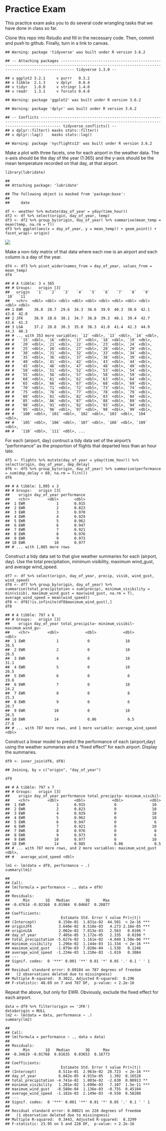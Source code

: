 Practice Exam
=============

This practice exam asks you to do several code wrangling tasks that we
have done in class so far.

Clone this repo into Rstudio and fill in the necessary code. Then,
commit and push to github. Finally, turn in a link to canvas.

    ## Warning: package 'tidyverse' was built under R version 3.6.2

    ## -- Attaching packages -------------------------------------------------------------------------------------------------------------------------------------------------- tidyverse 1.3.0 --

    ## v ggplot2 3.2.1     v purrr   0.3.2
    ## v tibble  2.1.3     v dplyr   0.8.4
    ## v tidyr   1.0.0     v stringr 1.4.0
    ## v readr   1.3.1     v forcats 0.4.0

    ## Warning: package 'ggplot2' was built under R version 3.6.2

    ## Warning: package 'dplyr' was built under R version 3.6.2

    ## -- Conflicts ----------------------------------------------------------------------------------------------------------------------------------------------------- tidyverse_conflicts() --
    ## x dplyr::filter() masks stats::filter()
    ## x dplyr::lag()    masks stats::lag()

    ## Warning: package 'nycflights13' was built under R version 3.6.2

Make a plot with three facets, one for each airport in the weather data.
The x-axis should be the day of the year (1:365) and the y-axis should
be the mean temperature recorded on that day, at that airport.

    library(lubridate)

    ## 
    ## Attaching package: 'lubridate'

    ## The following object is masked from 'package:base':
    ## 
    ##     date

    df <- weather %>% mutate(day_of_year = yday(time_hour))
    df2 <- df %>% select(origin, day_of_year, temp)
    df3 <- df2 %>% group_by(origin, day_of_year) %>% summarise(mean_temp = mean(temp, na.rm = T))
    df3 %>% ggplot(aes(x = day_of_year, y = mean_temp)) + geom_point() + facet_wrap(~ origin)

![](README_files/figure-markdown_strict/unnamed-chunk-2-1.png)

Make a non-tidy matrix of that data where each row is an airport and
each column is a day of the year.

    df4 <- df3 %>% pivot_wider(names_from = day_of_year, values_from = mean_temp)
    df4

    ## # A tibble: 3 x 365
    ## # Groups:   origin [3]
    ##   origin   `1`   `2`   `3`   `4`   `5`   `6`   `7`   `8`   `9`  `10`  `11`
    ##   <chr>  <dbl> <dbl> <dbl> <dbl> <dbl> <dbl> <dbl> <dbl> <dbl> <dbl> <dbl>
    ## 1 EWR     36.8  28.7  29.6  34.3  36.6  39.9  40.3  38.6  42.1  43.6  42.0
    ## 2 JFK     36.9  28.6  30.1  34.7  36.8  39.3  40.1  39.4  42.7  43.6  41.3
    ## 3 LGA     37.2  28.8  30.3  35.8  38.3  41.0  41.4  42.3  44.9  44.3  40.3
    ## # ... with 353 more variables: `12` <dbl>, `13` <dbl>, `14` <dbl>,
    ## #   `15` <dbl>, `16` <dbl>, `17` <dbl>, `18` <dbl>, `19` <dbl>,
    ## #   `20` <dbl>, `21` <dbl>, `22` <dbl>, `23` <dbl>, `24` <dbl>,
    ## #   `25` <dbl>, `26` <dbl>, `27` <dbl>, `28` <dbl>, `29` <dbl>,
    ## #   `30` <dbl>, `31` <dbl>, `32` <dbl>, `33` <dbl>, `34` <dbl>,
    ## #   `35` <dbl>, `36` <dbl>, `37` <dbl>, `38` <dbl>, `39` <dbl>,
    ## #   `40` <dbl>, `41` <dbl>, `42` <dbl>, `43` <dbl>, `44` <dbl>,
    ## #   `45` <dbl>, `46` <dbl>, `47` <dbl>, `48` <dbl>, `49` <dbl>,
    ## #   `50` <dbl>, `51` <dbl>, `52` <dbl>, `53` <dbl>, `54` <dbl>,
    ## #   `55` <dbl>, `56` <dbl>, `57` <dbl>, `58` <dbl>, `59` <dbl>,
    ## #   `60` <dbl>, `61` <dbl>, `62` <dbl>, `63` <dbl>, `64` <dbl>,
    ## #   `65` <dbl>, `66` <dbl>, `67` <dbl>, `68` <dbl>, `69` <dbl>,
    ## #   `70` <dbl>, `71` <dbl>, `72` <dbl>, `73` <dbl>, `74` <dbl>,
    ## #   `75` <dbl>, `76` <dbl>, `77` <dbl>, `78` <dbl>, `79` <dbl>,
    ## #   `80` <dbl>, `81` <dbl>, `82` <dbl>, `83` <dbl>, `84` <dbl>,
    ## #   `85` <dbl>, `86` <dbl>, `87` <dbl>, `88` <dbl>, `89` <dbl>,
    ## #   `90` <dbl>, `91` <dbl>, `92` <dbl>, `93` <dbl>, `94` <dbl>,
    ## #   `95` <dbl>, `96` <dbl>, `97` <dbl>, `98` <dbl>, `99` <dbl>,
    ## #   `100` <dbl>, `101` <dbl>, `102` <dbl>, `103` <dbl>, `104` <dbl>,
    ## #   `105` <dbl>, `106` <dbl>, `107` <dbl>, `108` <dbl>, `109` <dbl>,
    ## #   `110` <dbl>, `111` <dbl>, ...

For each (airport, day) contruct a tidy data set of the airport’s
“performance” as the proportion of flights that departed less than an
hour late.

    df5 <- flights %>% mutate(day_of_year = yday(time_hour)) %>% select(origin, day_of_year, dep_delay) 
    df6 <- df5 %>% group_by(origin, day_of_year) %>% summarise(performance = sum(dep_delay < 60, na.rm = T)/n())
    df6

    ## # A tibble: 1,095 x 3
    ## # Groups:   origin [3]
    ##    origin day_of_year performance
    ##    <chr>        <dbl>       <dbl>
    ##  1 EWR              1       0.915
    ##  2 EWR              2       0.823
    ##  3 EWR              3       0.970
    ##  4 EWR              4       0.929
    ##  5 EWR              5       0.962
    ##  6 EWR              6       0.947
    ##  7 EWR              7       0.921
    ##  8 EWR              8       0.976
    ##  9 EWR              9       0.973
    ## 10 EWR             10       0.977
    ## # ... with 1,085 more rows

Construct a tidy data set to that give weather summaries for each
(airport, day). Use the total precipitation, minimum visibility, maximum
wind\_gust, and average wind\_speed.

    df7 <- df %>% select(origin, day_of_year, precip, visib, wind_gust, wind_speed)
    df8 <- df7 %>% group_by(origin, day_of_year) %>% summarise(total_precipitation = sum(precip), minimum_visibility = min(visib), maximum_wind_gust = max(wind_gust, na.rm = T), average_wind_speed = mean(wind_speed))
    df8 <- df8[!is.infinite(df8$maximum_wind_gust),]
    df8

    ## # A tibble: 797 x 6
    ## # Groups:   origin [3]
    ##    origin day_of_year total_precipita~ minimum_visibil~ maximum_wind_gu~
    ##    <chr>        <dbl>            <dbl>            <dbl>            <dbl>
    ##  1 EWR              1             0                10               26.5
    ##  2 EWR              2             0                10               26.5
    ##  3 EWR              4             0                10               31.1
    ##  4 EWR              5             0                10               26.5
    ##  5 EWR              6             0                 6               19.6
    ##  6 EWR              7             0                10               24.2
    ##  7 EWR              8             0                 8               25.3
    ##  8 EWR              9             0                 6               20.7
    ##  9 EWR             10             0                10               26.5
    ## 10 EWR             14             0.06              0.5             27.6
    ## # ... with 787 more rows, and 1 more variable: average_wind_speed <dbl>

Construct a linear model to predict the performance of each
(airport,day) using the weather summaries and a “fixed effect” for each
airport. Display the summaries.

    df9 <- inner_join(df6, df8)

    ## Joining, by = c("origin", "day_of_year")

    df9

    ## # A tibble: 797 x 7
    ## # Groups:   origin [3]
    ##    origin day_of_year performance total_precipita~ minimum_visibil~
    ##    <chr>        <dbl>       <dbl>            <dbl>            <dbl>
    ##  1 EWR              1       0.915             0                10  
    ##  2 EWR              2       0.823             0                10  
    ##  3 EWR              4       0.929             0                10  
    ##  4 EWR              5       0.962             0                10  
    ##  5 EWR              6       0.947             0                 6  
    ##  6 EWR              7       0.921             0                10  
    ##  7 EWR              8       0.976             0                 8  
    ##  8 EWR              9       0.973             0                 6  
    ##  9 EWR             10       0.977             0                10  
    ## 10 EWR             14       0.985             0.06              0.5
    ## # ... with 787 more rows, and 2 more variables: maximum_wind_gust <dbl>,
    ## #   average_wind_speed <dbl>

    lm1 <- lm(data = df9, performance ~ .)
    summary(lm1)

    ## 
    ## Call:
    ## lm(formula = performance ~ ., data = df9)
    ## 
    ## Residuals:
    ##      Min       1Q   Median       3Q      Max 
    ## -0.47614 -0.02168  0.01984  0.04667  0.20877 
    ## 
    ## Coefficients:
    ##                       Estimate Std. Error t value Pr(>|t|)    
    ## (Intercept)          8.150e-01  1.831e-02  44.501  < 2e-16 ***
    ## originJFK            3.640e-02  8.518e-03   4.273 2.16e-05 ***
    ## originLGA            2.002e-02  7.813e-03   2.563   0.0106 *  
    ## day_of_year          7.405e-05  3.172e-05   2.335   0.0198 *  
    ## total_precipitation -5.627e-02  1.161e-02  -4.849 1.50e-06 ***
    ## minimum_visibility   1.296e-02  1.144e-03  11.334  < 2e-16 ***
    ## maximum_wind_gust   -1.079e-03  7.020e-04  -1.538   0.1246    
    ## average_wind_speed  -1.234e-03  1.210e-03  -1.019   0.3084    
    ## ---
    ## Signif. codes:  0 '***' 0.001 '**' 0.01 '*' 0.05 '.' 0.1 ' ' 1
    ## 
    ## Residual standard error: 0.09184 on 787 degrees of freedom
    ##   (2 observations deleted due to missingness)
    ## Multiple R-squared:  0.3022, Adjusted R-squared:  0.296 
    ## F-statistic: 48.69 on 7 and 787 DF,  p-value: < 2.2e-16

Repeat the above, but only for EWR. Obviously, exclude the fixed effect
for each airport.

    data = df9 %>% filter(origin == 'JFK')
    data$origin = NULL
    lm2 <- lm(data = data, performance ~ .)
    summary(lm2)

    ## 
    ## Call:
    ## lm(formula = performance ~ ., data = data)
    ## 
    ## Residuals:
    ##      Min       1Q   Median       3Q      Max 
    ## -0.34619 -0.01768  0.01635  0.03653  0.16773 
    ## 
    ## Coefficients:
    ##                       Estimate Std. Error t value Pr(>|t|)    
    ## (Intercept)          8.511e-01  2.963e-02  28.723  < 2e-16 ***
    ## day_of_year          6.842e-05  4.915e-05   1.392  0.16528    
    ## total_precipitation -4.741e-02  1.803e-02  -2.630  0.00913 ** 
    ## minimum_visibility   1.201e-02  1.690e-03   7.107  1.5e-11 ***
    ## maximum_wind_gust   -8.580e-04  1.136e-03  -0.755  0.45104    
    ## average_wind_speed  -1.182e-03  2.149e-03  -0.550  0.58280    
    ## ---
    ## Signif. codes:  0 '***' 0.001 '**' 0.01 '*' 0.05 '.' 0.1 ' ' 1
    ## 
    ## Residual standard error: 0.08021 on 228 degrees of freedom
    ##   (1 observation deleted due to missingness)
    ## Multiple R-squared:  0.3443, Adjusted R-squared:  0.3299 
    ## F-statistic: 23.95 on 5 and 228 DF,  p-value: < 2.2e-16
